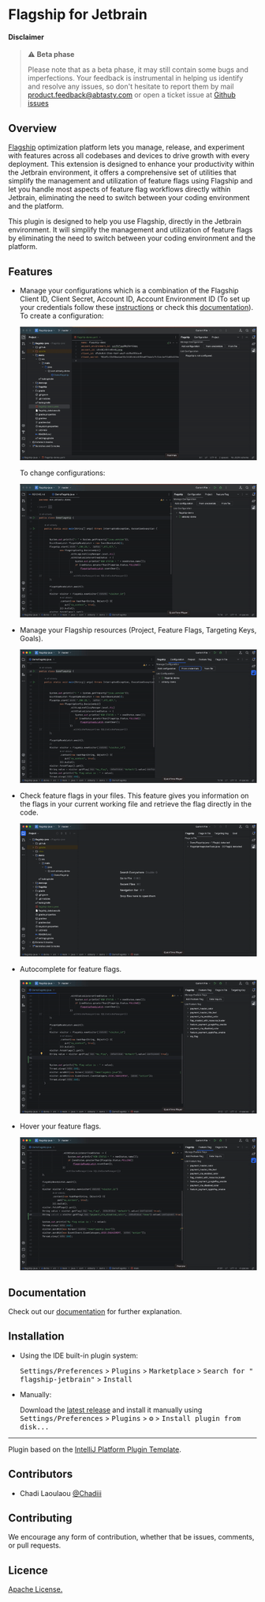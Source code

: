 # Flagship for Jetbrain

#### Disclaimer

> ⚠️ **Beta phase**
>
> Please note that as a beta phase, it may still contain some bugs and imperfections. Your feedback is instrumental in helping us identify and resolve any issues, so don't hesitate to report them by mail product.feedback@abtasty.com or open a ticket issue at [Github issues](https://github.com/flagship-io/flagship-code/issues)
>

## Overview

[Flagship](https://www.abtasty.com/feature-experimentation) optimization platform lets you manage, release, and experiment with features across all codebases and devices to drive growth with every deployment. This extension is designed to enhance your productivity within the Jetbrain environment, it offers a comprehensive set of utilities that simplify the management and utilization of feature flags using Flagship and let you handle most aspects of feature flag workflows directly within Jetbrain, eliminating the need to switch between your coding environment and the platform.

<!-- Plugin description -->

This plugin is designed to help you use Flagship, directly in the Jetbrain environment. It will simplify the management and utilization of feature flags by eliminating the need to switch between your coding environment and the platform.

<!-- Plugin description end -->

## Features

- Manage your configurations which is a combination of the Flagship Client ID, Client Secret, Account ID, Account Environment ID (To set up your credentials follow these [instructions](https://flagship.zendesk.com/hc/en-us/articles/4499017687708--Acting-on-your-account-remotely) or check this [documentation](https://docs.developers.flagship.io/docs/manage-configurations-jetbrain#overview)).
  To create a configuration:

  ![Create configuration](./media/createConfiguration.gif)

  To change configurations:

  ![Change configuration](./media/changeConfiguration.gif)

- Manage your Flagship resources (Project, Feature Flags, Targeting Keys, Goals).

  ![Manage resource feature](./media/resources.gif)

- Check feature flags in your files. This feature gives you information on the flags in your current working file and retrieve the flag directly in the code.

  ![Flags in file](./media/flagsInFile.gif)

- Autocomplete for feature flags.

  ![Autocomplete feature](./media/autoCompletionFeature.gif)

- Hover your feature flags.

  ![Hover feature](./media/hoverFeature.gif)

## Documentation

Check out our [documentation](https://docs.developers.flagship.io/docs/flagship-jetbrain) for further explanation.

## Installation

- Using the IDE built-in plugin system:

  <kbd>Settings/Preferences</kbd> > <kbd>Plugins</kbd> > <kbd>Marketplace</kbd> > <kbd>Search for "
  flagship-jetbrain"</kbd> >
  <kbd>Install</kbd>

- Manually:

  Download the [latest release](https://github.com/flagship-io/flagship-jetbrain/releases/latest) and install it
  manually using
  <kbd>Settings/Preferences</kbd> > <kbd>Plugins</kbd> > <kbd>⚙️</kbd> > <kbd>Install plugin from disk...</kbd>

---
Plugin based on the [IntelliJ Platform Plugin Template][template].

[template]: https://github.com/JetBrains/intellij-platform-plugin-template

[docs:plugin-description]: https://plugins.jetbrains.com/docs/intellij/plugin-user-experience.html#plugin-description-and-presentation

## Contributors

- Chadi Laoulaou [@Chadiii](https://github.com/chadiii)

## Contributing

We encourage any form of contribution, whether that be issues, comments, or pull requests.

## Licence

[Apache License.](https://github.com/flagship-io/flagship-jetbrain/blob/main/LICENSE.md)
